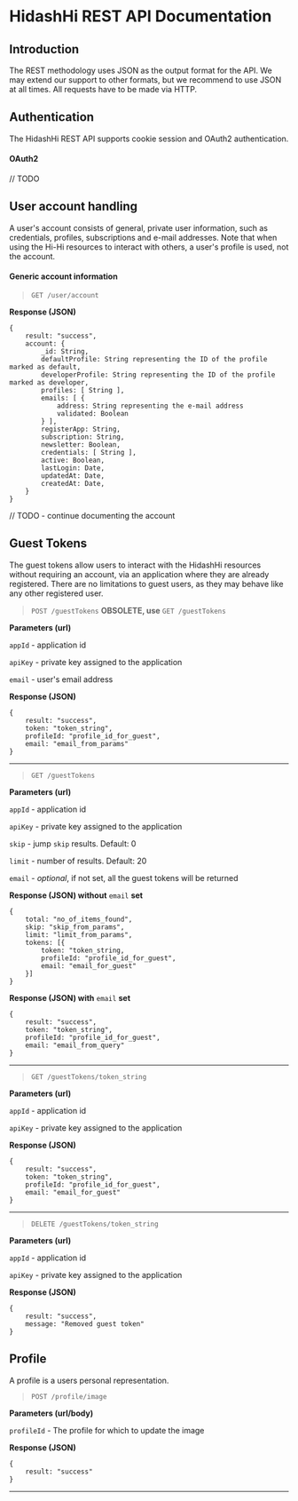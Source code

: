 # HidashHi REST API Documentation #

## Introduction ##

The REST methodology uses JSON as the output format for the API. We may extend our support to other formats, but we recommend to use JSON at all times. All requests have to be made via HTTP.

## Authentication ##

The HidashHi REST API supports cookie session and OAuth2 authentication.

#### OAuth2 ####

// TODO

## User account handling ##

A user's account consists of general, private user information, such as credentials, profiles, subscriptions and e-mail addresses. Note that when using the Hi-Hi resources to interact with others, a user's profile is used, not the account. 

#### Generic account information ####

> `GET /user/account`

**Response (JSON)**

    {
        result: "success",
        account: {
            _id: String,
            defaultProfile: String representing the ID of the profile marked as default,
            developerProfile: String representing the ID of the profile marked as developer,
            profiles: [ String ],
            emails: [ {
                address: String representing the e-mail address
                validated: Boolean
            } ],
            registerApp: String,
            subscription: String,
            newsletter: Boolean,
            credentials: [ String ],
            active: Boolean,
            lastLogin: Date,
            updatedAt: Date,
            createdAt: Date,
        }
    }

// TODO - continue documenting the account

## Guest Tokens ##
The guest tokens allow users to interact with the HidashHi resources without requiring an account, via an application where they are already registered. There are no limitations to guest users, as they may behave like any other registered user.

> `POST /guestTokens` **OBSOLETE, use** `GET /guestTokens`

**Parameters (url)**

`appId` - application id

`apiKey` - private key assigned to the application

`email` - user's email address

**Response (JSON)**

    {
        result: "success",
        token: "token_string",
        profileId: "profile_id_for_guest",
        email: "email_from_params"
    }

----------

> `GET /guestTokens`

**Parameters (url)**

`appId` - application id

`apiKey` - private key assigned to the application

`skip` - jump `skip` results. Default: 0

`limit` - number of results. Default: 20

`email` - *optional*, if not set, all the guest tokens will be returned

**Response (JSON) without** `email` **set**

    {
        total: "no_of_items_found",
        skip: "skip_from_params",
        limit: "limit_from_params",
        tokens: [{
            token: "token_string,
            profileId: "profile_id_for_guest",
            email: "email_for_guest"
        }]
    }

**Response (JSON) with** `email` **set**

    {
        result: "success",
        token: "token_string",
        profileId: "profile_id_for_guest",
        email: "email_from_query"
    }

----------

> `GET /guestTokens/token_string`

**Parameters (url)**

`appId` - application id

`apiKey` - private key assigned to the application

**Response (JSON)**

    {
        result: "success",
        token: "token_string",
        profileId: "profile_id_for_guest",
        email: "email_for_guest"
    }

----------

> `DELETE /guestTokens/token_string`

**Parameters (url)**

`appId` - application id

`apiKey` - private key assigned to the application

**Response (JSON)**

    {
        result: "success",
        message: "Removed guest token"
    }

## Profile ##
A profile is a users personal representation.

> `POST /profile/image`

**Parameters (url/body)**

`profileId` - The profile for which to update the image

**Response (JSON)**

    {
        result: "success"
    }

----------
